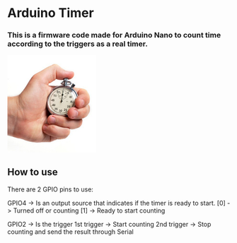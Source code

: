 # Arduino Timer
### This is a firmware code made for Arduino Nano to count time according to the triggers as a real timer.
<img src="/img/timer.jpeg" width="200">

## How to use

There are 2 GPIO pins to use:

GPIO4 -> Is an output source that indicates if the timer is ready to start.
[0] -> Turned off or counting
[1] -> Ready to start counting

GPIO2 -> Is the trigger
1st trigger -> Start counting
2nd trigger -> Stop counting and send the result through Serial
